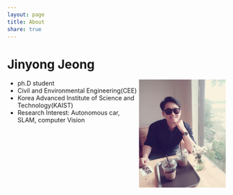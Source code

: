 ```yaml
---
layout: page
title: About
share: true
---
```


# Jinyong Jeong

<img style="float: right;" src="/images/about/profile.jpg" width="200px" height="250px">

* ph.D student
* Civil and Environmental Engineering(CEE)
* Korea Advanced Institute of Science and Technology(KAIST)
* Research Interest: Autonomous car, SLAM, computer Vision
